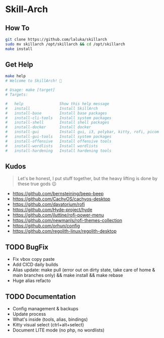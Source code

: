 # Skill-Arch

## How To

```bash
git clone https://github.com/laluka/skillarch
sudo mv skillarch /opt/skillarch && cd /opt/skillarch
make install
```

## Get Help

```bash
make help
# Welcome to SkillArch! 🌹

# Usage: make [target]
# Targets:

#   help                Show this help message
#   install             Install SkillArch
#   install-base        Install base packages
#   install-cli-tools   Install system packages
#   install-shell       Install shell packages
#   install-docker      Install docker
#   install-gui         Install gui, i3, polybar, kitty, rofi, picom
#   install-gui-tools   Install system packages
#   install-offensive   Install offensive tools
#   install-wordlists   Install wordlists
#   install-hardening   Install hardening tools
```

## Kudos

> Let's be honest, I put stuff together, but the heavy lifting is done by these true gods 😉

- https://github.com/bernsteining/beep-beep
- https://github.com/CachyOS/cachyos-desktop
- https://github.com/davatorium/rofi
- https://github.com/Hyde-project/hyde
- https://github.com/jluttine/rofi-power-menu
- https://github.com/newmanls/rofi-themes-collection
- https://github.com/orhun/config
- https://github.com/regolith-linux/regolith-desktop

## TODO BugFix

- Fix vbox copy paste
- Add CICD daily builds
- Alias update: make pull (error out on dirty state, take care of home & main branches only) && make install && make rebase
- Huge alias refacto

## TODO Documentation

- Config management & backups
- Update process
- What's inside (tools, alias, bindings)
- Kitty visual select (ctrl+alt+select)
- Document LITE mode (no php, no wordlists)
